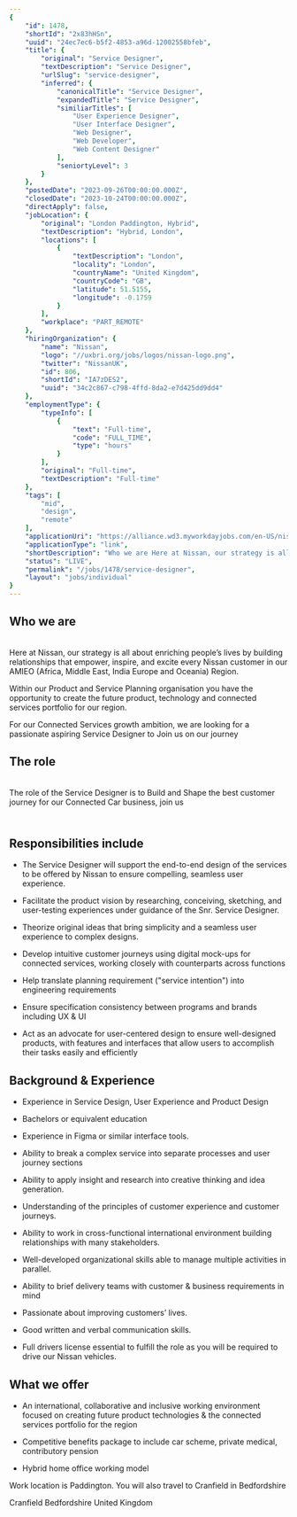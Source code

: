 ```yaml
---
{
	"id": 1478,
	"shortId": "2x83hHSn",
	"uuid": "24ec7ec6-b5f2-4853-a96d-12002558bfeb",
	"title": {
		"original": "Service Designer",
		"textDescription": "Service Designer",
		"urlSlug": "service-designer",
		"inferred": {
			"canonicalTitle": "Service Designer",
			"expandedTitle": "Service Designer",
			"similiarTitles": [
				"User Experience Designer",
				"User Interface Designer",
				"Web Designer",
				"Web Developer",
				"Web Content Designer"
			],
			"seniortyLevel": 3
		}
	},
	"postedDate": "2023-09-26T00:00:00.000Z",
	"closedDate": "2023-10-24T00:00:00.000Z",
	"directApply": false,
	"jobLocation": {
		"original": "London Paddington, Hybrid",
		"textDescription": "Hybrid, London",
		"locations": [
			{
				"textDescription": "London",
				"locality": "London",
				"countryName": "United Kingdom",
				"countryCode": "GB",
				"latitude": 51.5155,
				"longitude": -0.1759
			}
		],
		"workplace": "PART_REMOTE"
	},
	"hiringOrganization": {
		"name": "Nissan",
		"logo": "//uxbri.org/jobs/logos/nissan-logo.png",
		"twitter": "NissanUK",
		"id": 806,
		"shortId": "IA7zDES2",
		"uuid": "34c2c867-c798-4ffd-8da2-e7d425dd9dd4"
	},
	"employmentType": {
		"typeInfo": [
			{
				"text": "Full-time",
				"code": "FULL_TIME",
				"type": "hours"
			}
		],
		"original": "Full-time",
		"textDescription": "Full-time"
	},
	"tags": [
		"mid",
		"design",
		"remote"
	],
	"applicationUri": "https://alliance.wd3.myworkdayjobs.com/en-US/nissanjobs/job/product-planning-service-designer-coordinator_r00114268-1/apply",
	"applicationType": "link",
	"shortDescription": "Who we are Here at Nissan, our strategy is all about enriching people’s’ lives by building relationships that empower, inspire, and excite every Nissan customer in our AMIEO (Africa, Middle East,",
	"status": "LIVE",
	"permalink": "/jobs/1478/service-designer",
	"layout": "jobs/individual"
}
---
```

<h2>Who we are</h2><p><br>Here at Nissan, our strategy is all about enriching people’s lives by building relationships that empower, inspire, and excite every Nissan customer in our AMIEO (Africa, Middle East, India Europe and Oceania) Region.</p><p>Within our Product and Service Planning organisation you have the opportunity to create the future product, technology and connected services portfolio for our region. &nbsp;</p><p>For our Connected Services growth ambition, we are looking for a passionate aspiring Service Designer to Join us on our journey</p><h2>The role</h2><p><br>The role of the Service Designer is to Build and Shape the best customer journey for our Connected Car business, join us</p><h2><br>Responsibilities include</h2><ul><li><p>The Service Designer will support the end-to-end design of the services to be offered by Nissan to ensure compelling, seamless user experience.</p></li><li><p>Facilitate the product vision by researching, conceiving, sketching, and user-testing experiences under guidance of the Snr. Service Designer.&nbsp;</p></li><li><p>Theorize original ideas that bring simplicity and a seamless user experience to complex designs.&nbsp;</p></li><li><p>Develop intuitive customer journeys using digital mock-ups for connected services, working closely with counterparts across functions</p></li><li><p>Help translate planning requirement ("service intention") into engineering requirements</p></li><li><p>Ensure specification consistency between programs and brands including UX &amp; UI</p></li><li><p>Act as an advocate for user-centered design to ensure well-designed products, with features and interfaces that allow users to accomplish their tasks easily and efficiently</p></li></ul><h2>Background &amp; Experience</h2><ul><li><p>Experience in Service Design, User Experience and Product Design</p></li><li><p>Bachelors or equivalent education</p></li><li><p>Experience in Figma or similar interface tools.</p></li><li><p>Ability to break a complex service into separate processes and user journey sections</p></li><li><p>Ability to apply insight and research into creative thinking and idea generation.</p></li><li><p>Understanding of the principles of customer experience and customer journeys.</p></li><li><p>Ability to work in cross-functional international environment building relationships with many stakeholders.</p></li><li><p>Well-developed organizational skills able to manage multiple activities in parallel.</p></li><li><p>Ability to brief delivery teams with customer &amp; business requirements in mind</p></li><li><p>Passionate about improving customers’ lives.</p></li><li><p>Good written and verbal communication skills.</p></li><li><p>Full drivers license essential to fulfill the role as you will be required to drive our Nissan vehicles.</p></li></ul><h2>What we offer</h2><ul><li><p>An international, collaborative and inclusive working environment focused on creating future product technologies &amp; the connected services portfolio for the region</p></li><li><p>Competitive benefits package to include car scheme, private medical, contributory pension</p></li><li><p>Hybrid home office working model</p></li></ul><p>Work location is Paddington. You will also travel to Cranfield in Bedfordshire</p><p>Cranfield Bedfordshire United Kingdom</p>
